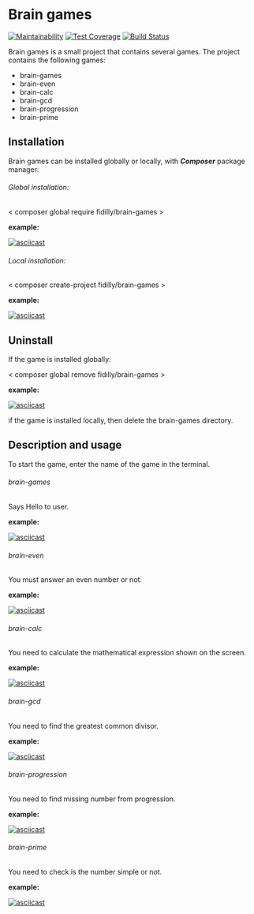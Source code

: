 Brain games
===========

[![Maintainability](https://api.codeclimate.com/v1/badges/1ae4272d6d265319b593/maintainability)](https://codeclimate.com/github/fidilly/project-lvl1-s470/maintainability) [![Test Coverage](https://api.codeclimate.com/v1/badges/1ae4272d6d265319b593/test_coverage)](https://codeclimate.com/github/fidilly/project-lvl1-s470/test_coverage) [![Build Status](https://travis-ci.org/fidilly/project-lvl1-s470.svg?branch=master)](https://travis-ci.org/fidilly/project-lvl1-s470)

Brain games is a small project that contains several games. The project contains the following games:

- brain-games
- brain-even
- brain-calc
- brain-gcd
- brain-progression
- brain-prime

Installation
------------

Brain games can be installed globally or locally, with ***Composer*** package manager:

###### Global installation:

< composer global require fidilly/brain-games >

**example:**

[![asciicast](https://asciinema.org/a/239206.svg)](https://asciinema.org/a/239206)

###### Local installation:

< composer create-project fidilly/brain-games >

**example:**

[![asciicast](https://asciinema.org/a/239208.svg)](https://asciinema.org/a/239208)

Uninstall
---------

If the game is installed globally:

< composer global remove fidilly/brain-games >

**example:**

[![asciicast](https://asciinema.org/a/239209.svg)](https://asciinema.org/a/239209)

if the game is installed locally, then delete the brain-games directory.

Description and usage
-----

To start the game, enter the name of the game in the terminal. 

###### brain-games

Says Hello to user.

**example:**

[![asciicast](https://asciinema.org/a/239211.svg)](https://asciinema.org/a/239211)

###### brain-even

You must answer an even number or not.

**example:**

[![asciicast](https://asciinema.org/a/239212.svg)](https://asciinema.org/a/239212)


###### brain-calc

You need to calculate the mathematical expression shown on the screen.

**example:**

[![asciicast](https://asciinema.org/a/239213.svg)](https://asciinema.org/a/239213)

###### brain-gcd

You need to find the greatest common divisor.

**example:**

[![asciicast](https://asciinema.org/a/239214.svg)](https://asciinema.org/a/239214)

###### brain-progression

You need to find missing number from progression.

**example:**

[![asciicast](https://asciinema.org/a/239215.svg)](https://asciinema.org/a/239215)

###### brain-prime

You need to check is the number simple or not.

**example:**

[![asciicast](https://asciinema.org/a/239218.svg)](https://asciinema.org/a/239218)

